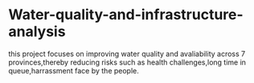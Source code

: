 # Water-quality-and-infrastructure-analysis
this project focuses on improving water quality and avaliability across 7 provinces,thereby reducing risks such as health challenges,long time in queue,harrassment face by the people. 
